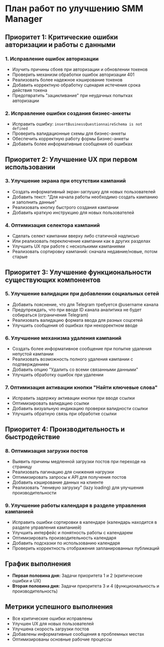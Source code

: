 # План работ по улучшению SMM Manager

## Приоритет 1: Критические ошибки авторизации и работы с данными

### 1. Исправление ошибок авторизации
- Изучить причины сбоев при авторизации и обновлении токенов
- Проверить механизм обработки ошибок авторизации 401
- Реализовать более надежное кэширование токенов
- Добавить корректную обработку сценария истечения срока действия токена
- Предотвратить "зацикливание" при неудачных попытках авторизации

### 2. Исправление ошибки создания бизнес-анкеты
- Исправить ошибку: `insertBusinessQuestionnaireSchema is not defined`
- Проверить валидационные схемы для бизнес-анкеты
- Обеспечить корректную работу формы Бизнес-анкеты
- Добавить более информативные сообщения об ошибках

## Приоритет 2: Улучшение UX при первом использовании

### 3. Улучшение экрана при отсутствии кампаний
- Создать информативный экран-заглушку для новых пользователей
- Добавить текст: "Для начала работы необходимо создать кампанию и заполнить данные"
- Реализовать кнопку быстрого создания кампании
- Добавить краткую инструкцию для новых пользователей

### 4. Оптимизация селектора кампаний
- Сделать селект кампании вверху либо статичной надписью
- Или реализовать переключение кампании как в других разделах
- Улучшить UX при работе с несколькими кампаниями
- Реализовать сортировку кампаний: сначала недавние/новые, потом старые

## Приоритет 3: Улучшение функциональности существующих компонентов

### 5. Улучшение валидации при добавлении социальных сетей
- Добавить пояснение, что для Telegram требуется @username канала
- Предупреждать, что при вводе ID канала аналитика не будет собираться (ограничения Telegram)
- Реализовать валидацию формата ввода для разных соцсетей
- Улучшить сообщения об ошибках при некорректном вводе

### 6. Улучшение механизма удаления кампаний
- Создать более информативное сообщение при попытке удаления непустой кампании
- Реализовать возможность полного удаления кампании с подтверждением
- Добавить опцию "Удалить со всеми связанными данными"
- Улучшить обработку ошибок при удалении

### 7. Оптимизация активации кнопки "Найти ключевые слова"
- Исправить задержку активации кнопки при вводе ссылки
- Оптимизировать валидацию ссылки
- Добавить визуальную индикацию проверки валидности ссылки
- Улучшить обратную связь при обработке ссылки

## Приоритет 4: Производительность и быстродействие

### 8. Оптимизация загрузки постов
- Выявить причины медленной загрузки постов при переходе на страницу
- Реализовать пагинацию для снижения нагрузки
- Оптимизировать запросы к API для получения постов
- Добавить кэширование данных на клиенте
- Реализовать "ленивую загрузку" (lazy loading) для улучшения производительности

### 9. Улучшение работы календаря в разделе управления кампанией
- Исправить ошибки сортировки в календаре (календарь находится в разделе управления кампанией)
- Улучшить интерфейс и понятность работы с календарем
- Оптимизировать производительность календаря
- Добавить подсказки по использованию календаря
- Проверить корректность отображения запланированных публикаций

## График выполнения
- **Первая половина дня:** Задачи приоритета 1 и 2 (критические ошибки и UX)
- **Вторая половина дня:** Задачи приоритета 3 и 4 (функциональность и производительность)

## Метрики успешного выполнения
- Все критические ошибки исправлены
- Улучшен UX для новых пользователей
- Улучшена скорость загрузки постов
- Добавлены информативные сообщения в проблемных местах
- Оптимизированы основные рабочие процессы
